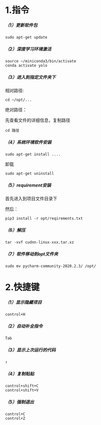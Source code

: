 # 1.指令

##### （1）更新软件包

```
sudo apt-get update
```

##### （2）深度学习环境激活

```
source ~/miniconda3/bin/activate
conda activate yolo
```

##### （3）进入到指定文件夹下

相对路径:

```
cd ~/opt/...
```

绝对路径：

先查看文件的详细信息，复制路径

```
cd 路径
```

##### （4）系统环境软件安装

```
sudo apt-get install ....
```

卸载

```
sudo apt-get uninstall
```

##### （5）requirement安装

首先进入到项目文件目录下

然后：

```
pip3 install -r opt/reqirements.txt
```

##### （6）解压

```
tar -xvf cudnn-linux-xxx.tar.xz
```

##### （7）软件移动到opt文件夹

```
sudo mv pycharm-community-2020.2.3/ /opt/
```

# 2.快捷键

##### （1）显示隐藏项目

```
control+H
```

##### （2）自动补全指令

```
Tab
```

##### （3）显示上次运行的代码

```
↑
```

##### （4）复制粘贴

```
control+shift+C
control+shift+V
```

##### （5）强制退出

```
control+C
control+Z
```


